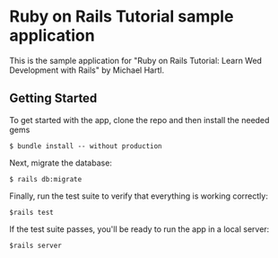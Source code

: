# Ruby on Rails Tutorial sample application

This is the sample application for "Ruby on Rails Tutorial: Learn Wed Development with Rails" by Michael Hartl.

## Getting Started
To get started with the app, clone the repo and then install the needed gems
```
$ bundle install -- without production
```
Next, migrate the database:
```
$ rails db:migrate
```
Finally, run the test suite to verify that everything is working correctly:
```
$rails test
```
If the test suite passes, you'll be ready to run the app in a local server:
```
$rails server
